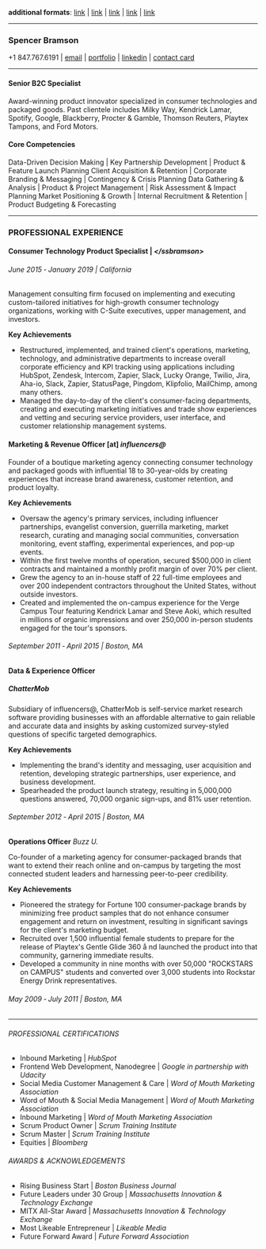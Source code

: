 **additional formats**: [link](#) | [link](#) | [link](#) | [link](#) | [link](#)
***
### Spencer Bramson 
+1 847.767.6191 | [email](iam@ssbramson.com) | [portfolio](https://www.ssbramson.com) | [linkedin](https://www.linkedin.com/in/ssbramson) | [contact card](https://www.ssbramson.com/Spencer_Bramson-contact_card.vcf)
***
#### Senior B2C Specialist
Award-winning product innovator specialized in consumer technologies and packaged goods. Past clientele includes Milky Way, Kendrick Lamar, Spotify, Google, Blackberry, Procter & Gamble, Thomson Reuters, Playtex Tampons, and Ford Motors.
#### Core Competencies
Data-Driven Decision Making | Key Partnership Development | Product & Feature Launch Planning
Client Acquisition & Retention | Corporate Branding & Messaging | Contingency & Crisis Planning
Data Gathering & Analysis | Product & Project Management | Risk Assessment & Impact Planning
Market Positioning & Growth | Internal Recruitment & Retention | Product Budgeting & Forecasting
***
### PROFESSIONAL EXPERIENCE

#### Consumer Technology Product Specialist | *&lt;&#47;ssbramson&gt;*
###### *June 2015 &dash; January 2019* | *California*

Management consulting firm focused on implementing and executing custom-tailored initiatives for high-growth consumer technology organizations, working with C-Suite executives, upper management, and investors.

**Key Achievements**
* Restructured, implemented, and trained client's operations, marketing, technology, and administrative departments to increase overall corporate efficiency and KPI tracking using applications including HubSpot, Zendesk, Intercom, Zapier, Slack, Lucky Orange, Twilio, Jira, Aha-io, Slack, Zapier, StatusPage, Pingdom, Klipfolio, MailChimp, among many others.
* Managed the day-to-day of the client's consumer-facing departments, creating and executing marketing initiatives and trade show experiences and vetting and securing service providers, user interface, and customer relationship management systems.

#### Marketing &amp; Revenue Officer [at] *influencers&#64;*

Founder of a boutique marketing agency connecting consumer technology and packaged goods with influential 18 to 30-year-olds by creating experiences that increase brand awareness, customer retention, and product loyalty.

**Key Achievements**
* Oversaw the agency's primary services, including influencer partnerships, evangelist conversion, guerrilla marketing, market research, curating and managing social communities, conversation monitoring, event staffing, experimental experiences, and pop-up events.
* Within the first twelve months of operation, secured $500,000 in client contracts and maintained a monthly profit margin of over 70% per client.
* Grew the agency to an in-house staff of 22 full-time employees and over 200 independent contractors throughout the United States, without outside investors.
* Created and implemented the on-campus experience for the Verge Campus Tour featuring Kendrick Lamar and Steve Aoki, which resulted in millions of organic impressions and over 250,000 in-person students engaged for the tour's sponsors.

###### *September 2011 &dash; April 2015* | *Boston, MA*

#### Data &amp; Experience Officer
##### *ChatterMob*

Subsidiary of influencers@, ChatterMob is self-service market research software providing businesses with an affordable alternative to gain reliable and accurate data and insights by asking customized survey-styled questions of specific targeted demographics.

**Key Achievements**
* Implementing the brand's identity and messaging, user acquisition and retention, developing strategic partnerships, user experience, and business development.
* Spearheaded the product launch strategy, resulting in 5,000,000 questions answered, 70,000 organic sign-ups, and 81% user retention.

###### *September 2012 &dash; April 2015* | *Boston, MA*

**Operations Officer** *Buzz U.*

Co-founder of a marketing agency for consumer-packaged brands that want to extend their reach online and on-campus by targeting the most connected student leaders and harnessing peer-to-peer credibility.

**Key Achievements**
* Pioneered the strategy for Fortune 100 consumer-package brands by minimizing free product samples that do not enhance consumer engagement and return on investment, resulting in significant savings for the client's marketing budget.
* Recruited over 1,500 influential female students to prepare for the release of Playtex's Gentle Glide 360 å nd launched the product into that community, garnering immediate results.
* Developed a community in nine months with over 50,000 "ROCKSTARS on CAMPUS" students and converted over 3,000 students into Rockstar Energy Drink representatives.

###### *May 2009 &dash; July 2011* | *Boston, MA*
***
###### PROFESSIONAL CERTIFICATIONS
* Inbound Marketing | *HubSpot*
* Frontend Web Development, Nanodegree | *Google in partnership with Udacity*
* Social Media Customer Management & Care | *Word of Mouth Marketing Association*
* Word of Mouth & Social Media Management | *Word of Mouth Marketing Association*
* Inbound Marketing | *Word of Mouth Marketing Association*
* Scrum Product Owner | *Scrum Training Institute*
* Scrum Master | *Scrum Training Institute*
* Equities | *Bloomberg*

###### AWARDS & ACKNOWLEDGEMENTS
* Rising Business Start | *Boston Business Journal*
* Future Leaders under 30 Group | *Massachusetts Innovation & Technology Exchange*
* MITX All-Star Award | *Massachusetts Innovation & Technology Exchange*
* Most Likeable Entrepreneur | *Likeable Media*
* Future Forward Award | *Future Forward Association*